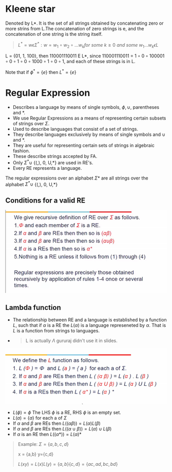 # Kleene star

Denoted by L\*. It is the set of all strings obtained by concatenating zero or more strins from L.The concatenation of zero strings is e, and the concatenation of one string is the string itself.

> $L^* = { w \epsilon \Sigma^* : w = w_1 \circ w_2 \circ ... w_k for\ some\ k\geq 0\ and\ some\ w_1...w_k \epsilon L}$

L = {01, 1, 100}, then 110001110011 E L\*,
since 110001110011 = $1\circ 0\circ 100001\circ 0\circ 1\circ 0\circ 1000\circ 1\circ 0\circ 1$, and each of these strings is in L.

Note that if $\phi^* = \{e\}$ then $L^* = \{e\}$

# Regular Expression

-   Describes a language by means of single symbols, $\phi, \cup$, parentheses and \*.
-   We use Regular Expressions as a means of representing certain subsets of strings over $\Sigma$.
-   Used to describe languages that consist of a set of strings.
-   They describe languages exclusively by means of single symbols and $\cup$ and \*.
-   They are useful for representing certain sets of strings in algebraic fashion.
-   These describe strings accepted by FA.
-   Only $\Sigma^* \cup$ {(,), 0, U,\*} are used in RE's.
-   Every RE represents a language.

The regular expressions over an alphabet $\Sigma*$ are all strings over the alphabet $\Sigma^* \cup$ {(,), 0, U,\*}

## Conditions for a valid RE

![](img/L4/Annotation%202020-09-01%20091116.png)

## Lambda function

-   The relationship between RE and a language is established by a function $L$, such that if $\alpha$ is a RE the $L(\alpha)$ is a language represeneted by $\alpha$. That is $L$ is a function from strings to languages.
-   > L is actually $\Lambda$ gururaj didn't use it in slides.

![](img/L4/Annotation%202020-09-01%20093610.png)

-   $L(\phi) = \phi$ The LHS $\phi$ is a RE, RHS $\phi$ is an empty set.
-   $L(a) = \{a\}$ for each a of $\Sigma$
-   If $\alpha$ and $\beta$ are REs then $L((\alpha\beta)) = L(\alpha) L(\beta)$
-   If $\alpha$ and $\beta$ are REs then $L((\alpha\cup\beta)) = L(\alpha) \cup L(\beta)$
-   If $\alpha$ is an RE then $L((\alpha*)) = L(\alpha) *$

> Example:
> $\Sigma = \{a,b,c,d\}$
>
> x = {a,b} y={c,d}
>
> $L(xy) = L(x)L(y) = \{a,b\}\{c,d\} = \{ac,ad,bc,bd\}$

<script type="text/javascript" src="http://cdn.mathjax.org/mathjax/latest/MathJax.js?config=TeX-AMS-MML_HTMLorMML"></script>
<script type="text/x-mathjax-config">
    MathJax.Hub.Config({
    extensions: ["tex2jax.js","TeX/AMSmath.js","TeX/AMSsymbols.js"],
    jax: ["input/TeX","output/HTML-CSS"],
    tex2jax: {
        inlineMath: [['$','$'],["\\(","\\)"]],
        processEscapes: true,
    },
});
</script>
